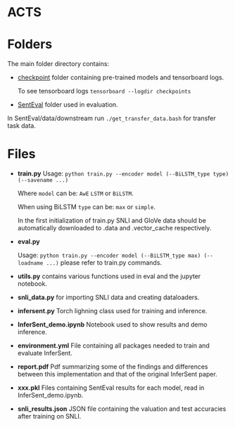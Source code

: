 # ACTS

# Folders

The main folder directory contains:

* [checkpoint](https://drive.google.com/drive/folders/1B_iP5n9oyTLfqqp8guHk1gvFXM0guZb1?usp=sharing) folder containing pre-trained models and tensorboard logs.

  To see tensorboard logs  `tensorboard --logdir checkpoints`
 
 * [SentEval](https://github.com/facebookresearch/SentEval) folder used in evaluation.

  In SentEval/data/downstream run `./get_transfer_data.bash` for transfer task data.

# Files

* **train.py**
  Usage: `python train.py --encoder model (--BiLSTM_type type) (--savename ...)` 
  
  Where `model` can be: `AwE` `LSTM` or `BiLSTM`. 
  
  When using BiLSTM `type` can be: `max` or `simple`.
  
  In the first initialization of train.py SNLI and GloVe data should be automatically downloaded to .data and .vector_cache respectively.

* **eval.py**

  Usage: `python train.py --encoder model (--BiLSTM_type max) (--loadname ...)`  please refer to train.py commands.
  
  
 * **utils.py** contains various functions used in eval and the jupyter notebook.

* **snli_data.py** for importing SNLI data and creating dataloaders.

* **infersent.py** Torch lighning class used for training and inference.
 
* **InferSent_demo.ipynb** Notebook used to show results and demo inference.

* **environment.yml** File containing all packages needed to train and evaluate InferSent.

* **report.pdf** Pdf summarizing some of the findings and differences between this implementation and that of the original InferSent paper.

* **xxx.pkl** Files containing SentEval results for each model, read in InferSent_demo.ipynb.

* **snli_results.json** JSON file containing the valuation and test accuracies after training on SNLI.

